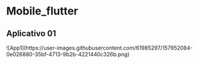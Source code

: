 # Mobile_flutter

<h2>Aplicativo 01</h2>
![App1](https://user-images.githubusercontent.com/61985297/157952084-0e026880-35bf-4713-9b2b-4221440c326b.png)

